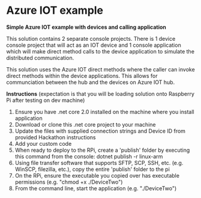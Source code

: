 # Azure IOT example
<b>Simple Azure IOT example with devices and calling application</b>

This solution contains 2 separate console projects. There is 1 device console project that will act as an IOT device and 1 console application which will make direct method calls to the device application to simulate the distributed communication. 

This solution uses the Azure IOT direct methods where the caller can invoke direct methods within the device applications. This allows for communciation between the hub and the devices on Azure IOT hub.



<b>Instructions</b> (expectation is that you will be loading solution onto Raspberry Pi after testing on dev machine)
1. Ensure you have .net core 2.0 installed on the machine where you install application
2. Download or clone this .net core project to your machine
3. Update the files with supplied connection strings and Device ID from provided Hackathon instructions 
4. Add your custom code
5. When ready to deploy to the RPi, create a 'publish' folder by executing this command from the console: dotnet publish -r linux-arm
6. Using file transfer software that supports SFTP, SCP, SSH, etc. (e.g. WinSCP, filezilla, etc.), copy the entire 'publish' folder to the pi
7. On the RPi, ensure the executable you copied over has executable permissions (e.g. "chmod +x ./DeviceTwo")
8. From the command line, start the application (e.g.  "./DeviceTwo")

